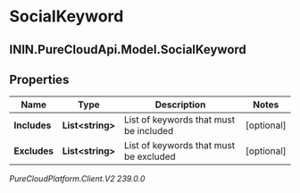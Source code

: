 # SocialKeyword

## ININ.PureCloudApi.Model.SocialKeyword

## Properties

|Name | Type | Description | Notes|
|------------ | ------------- | ------------- | -------------|
| **Includes** | **List&lt;string&gt;** | List of keywords that must be included | [optional] |
| **Excludes** | **List&lt;string&gt;** | List of keywords that must be excluded | [optional] |



_PureCloudPlatform.Client.V2 239.0.0_
